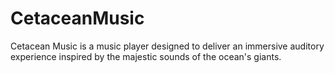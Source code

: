 # CetaceanMusic
Cetacean Music is a music player designed to deliver an immersive auditory experience inspired by the majestic sounds of the ocean's giants.
